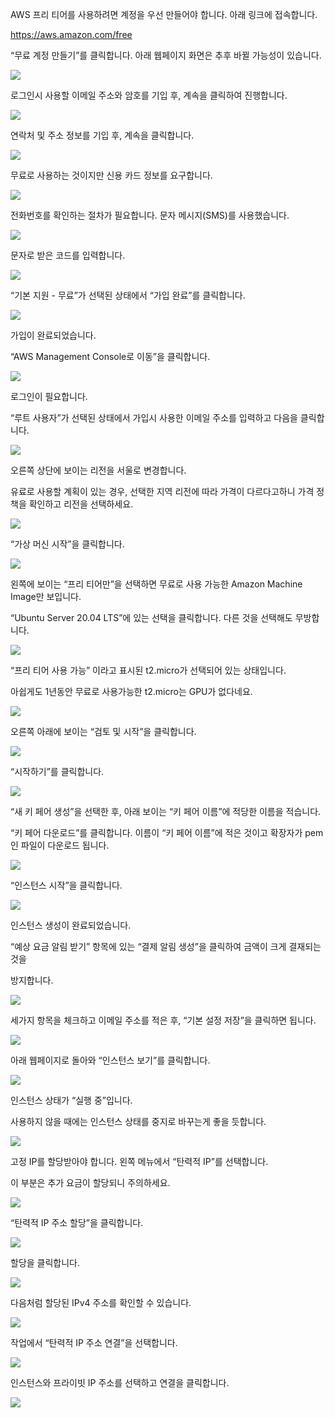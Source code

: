 AWS 프리 티어를 사용하려면 계정을 우선 만들어야 합니다. 아래 링크에 접속합니다.

https://aws.amazon.com/free

 

“무료 계정 만들기”를 클릭합니다. 아래 웹페이지 화면은 추후 바뀔 가능성이 있습니다.

<img src="https://github.com/dhcho/document/blob/main/images/aws/%231.png"/>

로그인시 사용할 이메일 주소와 암호를 기입 후, 계속을 클릭하여 진행합니다.

<img src="https://github.com/dhcho/document/blob/main/images/aws/%232.png"/>

연락처 및 주소 정보를 기입 후, 계속을 클릭합니다.

<img src="https://github.com/dhcho/document/blob/main/images/aws/%233.png"/>

무료로 사용하는 것이지만 신용 카드 정보를 요구합니다.

<img src="https://github.com/dhcho/document/blob/main/images/aws/%234.png"/>

전화번호를 확인하는 절차가 필요합니다. 문자 메시지(SMS)를 사용했습니다.

<img src="https://github.com/dhcho/document/blob/main/images/aws/%235.png"/>

문자로 받은 코드를 입력합니다.

<img src="https://github.com/dhcho/document/blob/main/images/aws/%236.png"/>

“기본 지원 - 무료”가 선택된 상태에서 “가입 완료”를 클릭합니다.

<img src="https://github.com/dhcho/document/blob/main/images/aws/%237.png"/>

가입이 완료되었습니다. 

“AWS Management Console로 이동”을 클릭합니다.

<img src="https://github.com/dhcho/document/blob/main/images/aws/%238.png"/>

로그인이 필요합니다.

“루트 사용자”가 선택된 상태에서 가입시 사용한 이메일 주소를 입력하고 다음을 클릭합니다.

<img src="https://github.com/dhcho/document/blob/main/images/aws/%239.png"/>

오른쪽 상단에 보이는 리전을 서울로 변경합니다.

 

유료로 사용할 계획이 있는 경우, 선택한 지역 리전에 따라 가격이 다르다고하니 가격 정책을 확인하고 리전을 선택하세요.

<img src="https://github.com/dhcho/document/blob/main/images/aws/%2310.png"/>

“가상 머신 시작”을 클릭합니다.

<img src="https://github.com/dhcho/document/blob/main/images/aws/%2311.png"/>
          
          
왼쪽에 보이는 “프리 티어만”을 선택하면 무료로 사용 가능한 Amazon Machine Image만 보입니다. 

“Ubuntu Server 20.04 LTS”에 있는 선택을 클릭합니다. 다른 것을 선택해도 무방합니다.

<img src="https://github.com/dhcho/document/blob/main/images/aws/%2312.png"/>

“프리 티어 사용 가능”  이라고 표시된 t2.micro가 선택되어 있는 상태입니다. 

아쉽게도 1년동안 무료로 사용가능한 t2.micro는 GPU가 없다네요.

<img src="https://github.com/dhcho/document/blob/main/images/aws/%2313.png"/>

오른쪽 아래에 보이는 “검토 및 시작”을 클릭합니다.

<img src="https://github.com/dhcho/document/blob/main/images/aws/%2314.png"/>

“시작하기”를 클릭합니다.

<img src="https://github.com/dhcho/document/blob/main/images/aws/%2315.png"/>

“새 키 페어 생성”을 선택한 후, 아래 보이는 “키 페어 이름”에 적당한 이름을 적습니다. 

“키 페어 다운로드”를 클릭합니다. 이름이 “키 페어 이름”에 적은 것이고 확장자가 pem인 파일이 다운로드 됩니다.

<img src="https://github.com/dhcho/document/blob/main/images/aws/%2316.png"/>

“인스턴스 시작”을 클릭합니다.

<img src="https://github.com/dhcho/document/blob/main/images/aws/%2317.png"/>

인스턴스 생성이 완료되었습니다. 

“예상 요금 알림 받기” 항목에 있는 “결제 알림 생성”을 클릭하여 금액이 크게 결재되는 것을

 방지합니다.
 
<img src="https://github.com/dhcho/document/blob/main/images/aws/%2318.png"/>
 
 세가지 항목을 체크하고 이메일 주소를 적은 후, “기본 설정 저장”을 클릭하면 됩니다.
 
<img src="https://github.com/dhcho/document/blob/main/images/aws/%2319.png"/>
 
아래 웹페이지로 돌아와 “인스턴스 보기”를 클릭합니다.
 
<img src="https://github.com/dhcho/document/blob/main/images/aws/%2320.png"/>
 
인스턴스 상태가 “실행 중”입니다. 

사용하지 않을 때에는 인스턴스 상태를 중지로 바꾸는게 좋을 듯합니다.

<img src="https://github.com/dhcho/document/blob/main/images/aws/%2321.png"/>

고정 IP를 할당받아야 합니다. 왼쪽 메뉴에서 “탄력적 IP”를 선택합니다.

이 부분은 추가 요금이 할당되니 주의하세요.

<img src="https://github.com/dhcho/document/blob/main/images/aws/%2322.png"/>

“탄력적 IP 주소 할당”을 클릭합니다.

<img src="https://github.com/dhcho/document/blob/main/images/aws/%2323.png"/>

할당을 클릭합니다.

<img src="https://github.com/dhcho/document/blob/main/images/aws/%2324.png"/>

다음처럼 할당된 IPv4 주소를 확인할 수 있습니다.

<img src="https://github.com/dhcho/document/blob/main/images/aws/%2325.png"/>

작업에서 “탄력적 IP 주소 연결”을 선택합니다.

<img src="https://github.com/dhcho/document/blob/main/images/aws/%2326.png"/>

인스턴스와 프라이빗 IP 주소를 선택하고 연결을 클릭합니다.

<img src="https://github.com/dhcho/document/blob/main/images/aws/%2327.png"/>
